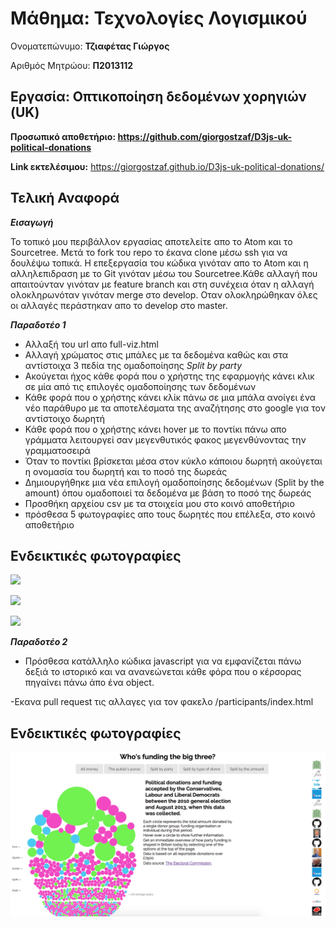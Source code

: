 # Μάθημα: Τεχνολογίες Λογισμικού

Ονοματεπώνυμο: **Τζιαφέτας Γιώργος**

Αριθμός Μητρώου: **Π2013112**

## Εργασία: Οπτικοποίηση δεδομένων χορηγιών (UK)

**Προσωπικό αποθετήριο: https://github.com/giorgostzaf/D3js-uk-political-donations**

**Link εκτελέσιμου:** https://giorgostzaf.github.io/D3js-uk-political-donations/


## Τελική Αναφορά

**_Εισαγωγή_**



Το τοπικό μου περιβάλλον εργασίας αποτελείτε απο το Atom και το
Sourcetree. Μετά το fork του repo το έκανα clone μέσω ssh για να
δουλέψω τοπικά. Η επεξεργασία του κώδικα γινόταν απο το Atom και η
αλληλεπιδραση με το Git γινόταν μέσω του Sourcetree.Κάθε αλλαγή που
απαιτούνταν γινόταν με feature branch και στη συνέχεια όταν η αλλαγή
ολοκληρωνόταν γινόταν merge στο develop. Οταν ολοκληρώθηκαν όλες
οι αλλαγές περάστηκαν απο το develop στο master.



**_Παραδοτέο 1_**


- Αλλαξή του url απο full-viz.html
- Αλλαγή χρώματος στις μπάλες με τα δεδομένα καθώς και στα
    αντίστοιχα 3 πεδία της ομαδοποίησης _Split by party_
- Ακούγεται ήχος κάθε φορά που ο χρήστης της εφαρμογής κάνει
    κλικ σε μία από τις επιλογές ομαδοποίησης των δεδομένων
- Κάθε φορά που ο χρήστης κάνει κλίκ πάνω σε μια μπάλα ανοίγει
    ένα νέο παράθυρο με τα αποτελέσματα της αναζήτησης στο
    google για τον αντίστοιχο δωρητή
- Κάθε φορά που ο χρήστης κάνει hover με το ποντίκι πάνω απο
    γράμματα λειτουργεί σαν μεγενθυτικός
    φακος μεγενθύνοντας την γραμματοσειρά
- Όταν το ποντίκι βρίσκεται μέσα στον κύκλο κάποιου δωρητή
    ακούγεται η ονομασία του δωρητή και το ποσό της δωρεάς
- Δημιουργήθηκε μια νέα επιλογή ομαδοποίησης δεδομένων (Split
    by the amount) όπου ομαδοποιεί τα δεδομένα με βάση το ποσό της
    δωρεάς
- Προσθήκη αρχείου csv με τα στοιχεία μου στο κοινό αποθετήριο
- πρόσθεσα 5 φωτογραφίες απο τους δωρητές που επέλεξα, στο
    κοινό αποθετήριο
    


## Ενδεικτικές φωτογραφίες ##

![](photo1.png)

![](photo2.png)

![](photo4.png)




**_Παραδοτέο 2_**


- Πρόσθεσα κατάλληλο κώδικα javascript για να εμφανίζεται πάνω δεξιά το ιστορικό και να ανανεώνεται κάθε φόρα που ο κέρσορας πηγαίνει πάνω άπο ένα object. 

-Εκανα pull request τις αλλαγες για τον φακελο /participants/index.html

## Ενδεικτικές φωτογραφίες ##

![](photo5.png)
